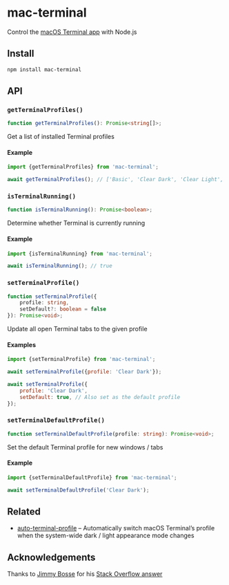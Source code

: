 # mac-terminal

Control the [macOS Terminal app](<https://en.wikipedia.org/wiki/Terminal_(macOS)>) with Node.js

## Install

```sh
npm install mac-terminal
```

## API

### `getTerminalProfiles()`

```typescript
function getTerminalProfiles(): Promise<string[]>;
```

Get a list of installed Terminal profiles

#### Example

```js
import {getTerminalProfiles} from 'mac-terminal';

await getTerminalProfiles(); // ['Basic', 'Clear Dark', 'Clear Light', ...]
```

### `isTerminalRunning()`

```typescript
function isTerminalRunning(): Promise<boolean>;
```

Determine whether Terminal is currently running

#### Example

```js
import {isTerminalRunning} from 'mac-terminal';

await isTerminalRunning(); // true
```

### `setTerminalProfile()`

```typescript
function setTerminalProfile({
	profile: string,
	setDefault?: boolean = false
}): Promise<void>;
```

Update all open Terminal tabs to the given profile

#### Examples

```javascript
import {setTerminalProfile} from 'mac-terminal';

await setTerminalProfile({profile: 'Clear Dark'});

await setTerminalProfile({
	profile: 'Clear Dark',
	setDefault: true, // Also set as the default profile
});
```

### `setTerminalDefaultProfile()`

```typescript
function setTerminalDefaultProfile(profile: string): Promise<void>;
```

Set the default Terminal profile for new windows / tabs

#### Example

```javascript
import {setTerminalDefaultProfile} from 'mac-terminal';

await setTerminalDefaultProfile('Clear Dark');
```

## Related

- [auto-terminal-profile](https://github.com/patrik-csak/auto-terminal-profile) – Automatically switch macOS Terminal’s profile when the system-wide dark / light appearance mode changes

## Acknowledgements

Thanks to [Jimmy Bosse](https://github.com/jbosse) for his [Stack Overflow answer](https://stackoverflow.com/a/66080297/4411309)

